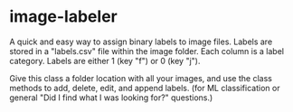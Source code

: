 # image-labeler

A quick and easy way to assign binary labels to image files. Labels are stored in a "labels.csv" file within the image folder. Each column is a label category. Labels are either 1 (key "f") or 0 (key "j"). 

Give this class a folder location with all your images, and use the class methods to add, delete, edit, and append labels.  (for ML classification or general "Did I find what I was looking for?" questions.)
